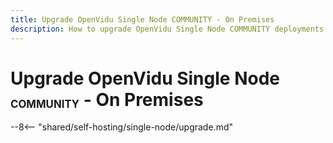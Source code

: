 ```yaml
---
title: Upgrade OpenVidu Single Node COMMUNITY - On Premises
description: How to upgrade OpenVidu Single Node COMMUNITY deployments on-premises.
---
```


# Upgrade OpenVidu Single Node <span class="openvidu-tag openvidu-community-tag" style="font-size: .6em; vertical-align: text-bottom">COMMUNITY</span> - On Premises

--8<-- "shared/self-hosting/single-node/upgrade.md"
